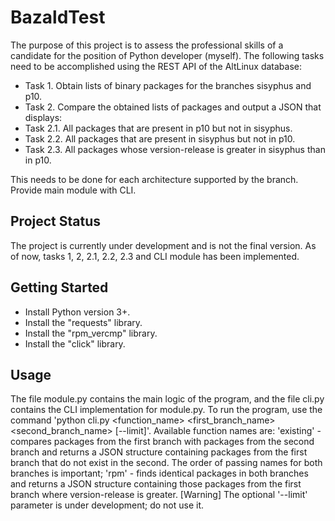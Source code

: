 # BazaldTest
The purpose of this project is to assess the professional skills of a candidate for the position of Python developer (myself). The following tasks need to be accomplished using the REST API of the AltLinux database:
- Task 1. Obtain lists of binary packages for the branches sisyphus and p10.
- Task 2. Compare the obtained lists of packages and output a JSON that displays:
- Task 2.1. All packages that are present in p10 but not in sisyphus.
- Task 2.2. All packages that are present in sisyphus but not in p10.
- Task 2.3. All packages whose version-release is greater in sisyphus than in p10.

This needs to be done for each architecture supported by the branch.
Provide main module with CLI.

## Project Status
The project is currently under development and is not the final version.
As of now, tasks 1, 2, 2.1, 2.2, 2.3 and CLI module has been implemented.

## Getting Started
- Install Python version 3+.
- Install the "requests" library.
- Install the "rpm_vercmp" library.
- Install the "click" library.

## Usage
The file module.py contains the main logic of the program, and the file cli.py contains the CLI implementation for module.py.
To run the program, use the command 'python cli.py <function_name> <first_branch_name> <second_branch_name> [--limit]'.
Available function names are: 'existing' - compares packages from the first branch with packages from the second branch and returns a JSON structure containing packages from the first branch that do not exist in the second.
The order of passing names for both branches is important; 'rpm' - finds identical packages in both branches and returns a JSON structure containing those packages from the first branch where version-release is greater.
[Warning] The optional '--limit' parameter is under development; do not use it.